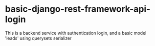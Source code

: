 # basic-django-rest-framework-api-login
This is a backend service with authentication login, and a basic model 'leads' using querysets serializer
